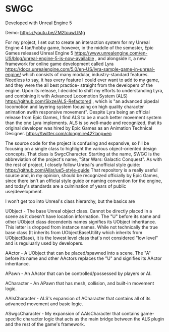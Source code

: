# SWGC

Developed with Unreal Engine 5

Demo: https://youtu.be/ZM2touwLIMg

For my project, I set out to create an interaction system for my Unreal Engine 4 fan/hobby game, however,
in the middle of the semester, Epic Games released Unreal Engine 5 https://www.unrealengine.com/en-US/blog/unreal-engine-5-is-now-available
, and alongside it, a new framework for online game development called Lyra https://docs.unrealengine.com/5.0/en-US/lyra-sample-game-in-unreal-engine/
which consists of many modular, industry-standard features. Needless to say, it has every feature I could
ever want to add to my game, and they were the all best practice- straight from the developers of the engine.  Upon its release, I decided
to shift my efforts to understanding Lyra, and combining it with Advanced Locomotion System (ALS) https://github.com/Sixze/ALS-Refactored
, which is "an advanced pipedal locomotion and layering system focusing on high quality character animation awith responsive movement".
Despite Lyra being an official release from Epic Games, I find ALS to be a much better movement system than the one Lyra implements. ALS is so
well-made and recognized, that its original developer was hired by Epic Games as an Animation Technical Designer. https://twitter.com/clongmire42?lang=en

The source code for the project is confusing and expansive, so I'll be focusing on a single class to highlight the various object-oriented design
concepts. That class is SwgcCharacter. Starting at the name, SWGC is the abbreviation of the project's name, "Star Wars: Galactic Conquest". As with the
rest of project, I closely follow Unreal's unofficial style guide: https://github.com/Allar/ue5-style-guide
That repository is a really useful source and, in my opinion, should be recognized officially by Epic Games, since there isn't an official style guide or naming
convention for the engine, and today's standards are a culmination of years of public use/development.
 
I won't get too into Unreal's class hierarchy, but the basics are

UObject - The base Unreal object class. Cannot be directly placed in a scene as it doesn't have location information. The "U" before its name and other UObject class decendents names signifies its UObject inheritance. This letter is dropped from instance names. While not technically the true base class (It inherits from UObjectBaseUtility which inherits from UObjectBase), it is the lowest level class that's not considered "low level" and is reguluarly used by developers.

AActor - A UObject that can be placed/spawned into a scene. The "A" before its name and other AActors replaces the "U" and signifies its AActor inheritance.

APawn - An AActor that can be controlled/possessed by players or AI.

ACharacter - An APawn that has mesh, collision, and built-in movement logic.

AAlsCharacter - ALS's expansion of ACharacter that contains all of its advanced movement and basic logic.

ASwgcCharacter - My expansion of AAlsCharacter that contains game-specific character logic that acts as the main bridge between the ALS plugin and the rest of the game's framework.



